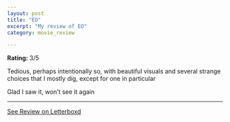 ```yaml
---
layout: post
title: "EO"
excerpt: "My review of EO"
category: movie_review

---
```


**Rating:** 3/5

Tedious, perhaps intentionally so, with beautiful visuals and several strange choices that I mostly dig, except for one in particular

Glad I saw it, won’t see it again

<hr>

[See Review on Letterboxd](https://boxd.it/3C6ARj)
